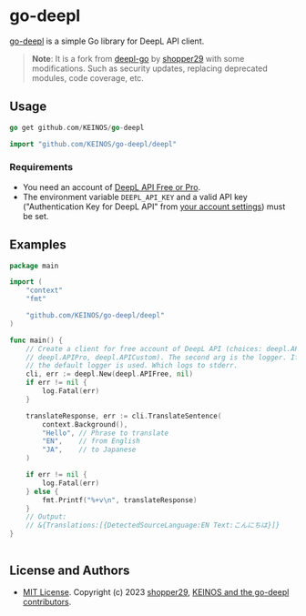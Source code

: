 # go-deepl

[go-deepl](https://github.com/KEINOS/go-deepl) is a simple Go library for DeepL API client.

> __Note__: It is a fork from [deepl-go](https://github.com/shopper29/deepl-go) by [shopper29](https://github.com/shopper29/) with some modifications. Such as security updates, replacing deprecated modules, code coverage, etc.

## Usage

```go
go get github.com/KEINOS/go-deepl
```

```go
import "github.com/KEINOS/go-deepl/deepl"
```

### Requirements

- You need an account of [DeepL API Free or Pro](https://www.deepl.com/pro#developer).
- The environment variable `DEEPL_API_KEY` and a valid API key ("Authentication Key for DeepL API" from [your account settings](https://www.deepl.com/account/summary)) must be set.

## Examples

```go
package main

import (
    "context"
    "fmt"

    "github.com/KEINOS/go-deepl/deepl"
)

func main() {
    // Create a client for free account of DeepL API (choices: deepl.APIFree,
    // deepl.APIPro, deepl.APICustom). The second arg is the logger. If nil,
    // the default logger is used. Which logs to stderr.
    cli, err := deepl.New(deepl.APIFree, nil)
    if err != nil {
        log.Fatal(err)
    }

    translateResponse, err := cli.TranslateSentence(
        context.Background(),
        "Hello", // Phrase to translate
        "EN",    // from English
        "JA",    // to Japanese
    )

    if err != nil {
        log.Fatal(err)
    } else {
        fmt.Printf("%+v\n", translateResponse)
    }
    // Output:
    // &{Translations:[{DetectedSourceLanguage:EN Text:こんにちは}]}
}
```

```console
```

## License and Authors

- [MIT License](https://github.com/KEINOS/go-deepl/blob/main/LICENSE.md). Copyright (c) 2023 [shopper29](https://github.com/shopper29/), [KEINOS and the go-deepl contributors](https://github.com/KEINOS/go-deepl/graphs/contributors).
